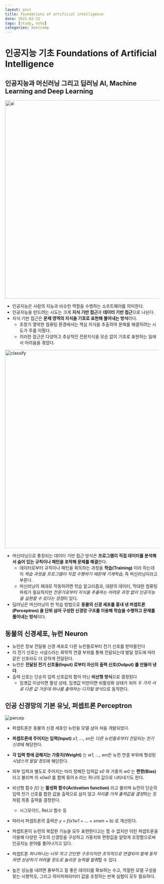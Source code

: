 ```yaml
---
layout: post
title: foundations of artificial intelligence
date: 2021-03-22
tags: [study, note]
categories: bootcamp
---
```


# 인공지능 기초 Foundations of Artificial Intelligence

## 인공지능과 머신러닝 그리고 딥러닝 AI, Machine Learning and Deep Learning
<img width="650" alt="ai" src="https://user-images.githubusercontent.com/28593767/111931293-45a99500-8afe-11eb-875a-884bfab3682c.png">

* 인공지능은 사람의 지능과 비슷한 역할을 수행하는 소프트웨어를 의미한다.
* 인공지능을 만드려는 시도는 크게 **지식 기반 접근**과 **데이터 기반 접근**으로 나뉜다.
* 지식 기반 접근은 **문제 영역의 지식을 기호로 표현해 풀어내는 방식**이다.
    + 초창기 열악한 컴퓨팅 환경에서는 핵심 지식을 추출하여 문제를 해결하려는 시도가 주를 이뤘다.
    + 이러한 접근은 다양하고 추상적인 전문지식을 모순 없이 기호로 표현하는 일에서 어려움을 겪었다.

<img width="650" alt="classify" src="https://user-images.githubusercontent.com/28593767/111931301-49d5b280-8afe-11eb-8440-6fd09ef27182.png">

* 머신러닝으로 통칭되는 데이터 기반 접근 방식은 **프로그램이 직접 데이터를 분석해서 숨어 있는 규칙이나 패턴을 포착해 문제를 해결**한다.
    + 데이터로부터 규칙이나 패턴을 획득하는 과정을 **학습(Training)** 이라 하는데 이 *학습 과정을 프로그램이 직접 수행하기 때문에 기계학습*, 즉 머신러닝이라고 부른다.
    + 머신러닝이 제대로 작동하려면 학습 알고리즘과, 대량의 데이터, 막대한 컴퓨팅 파워가 필요하지만 *전문가로부터 지식을 추출하는 어려운 과정 없이 인공지능을 실현할 수 있다는 장점*이 있다.
* 딥러닝은 머신러닝의 한 학습 방법으로 **동물의 신경 세포를 흉내 낸 퍼셉트론(Perceptron) 을 단위 삼아 구성한 신경망 구조를 이용해 학습을 수행하고 문제를 풀어내는 방식**이다.


## 동물의 신경세포, 뉴런 Neuron
* 뉴런은 정보 전달용 신경 세포로 다른 뉴런들로부터 전기 신호를 받아들인다
* 이 전기 신호는 시냅스라는 화학적 연결 부위를 통해 전달되는데 발달 정도에 따라 같은 신호라도 더 강하게 전달된다.
* 뉴런은 **전달된 전기 신호들(Input) 로부터 자신의 출력 신호(Output) 를 만들어 낸다**.
* 출력 신호는 단순히 입력 신호값의 합이 아닌 **비선형 방식**으로 결정된다
    + 임곗값 이상이면 활성 상태, 임곗값 미만이면 비활성화 상태가 되어 *두 가지 서로 다른 값 가운데 하나를 출력하는 디지털 방식*으로 동작한다.


## 인공 신경망의 기본 유닛, 퍼셉트론 Perceptron

![percep](https://user-images.githubusercontent.com/28593767/111931303-4a6e4900-8afe-11eb-97df-86dd507d69ca.png)

* 퍼셉트론은 동물의 신경 세포인 뉴런을 모델 삼아 처음 개발되었다.
* **퍼셉트론에 주어지는 입력(Input)** *x1, ..., xn*은 *다른 뉴런들로부터 전달되는 전기 신호*에 해당한다.
* **각 입력 항에 곱해지는 가중치(Weight)** 는 *w1, ..., wn*은 뉴런 연결 부위에 형성된 *시냅스의 발달 정도*에 해당한다.
* 외부 입력과 별도로 주어지는 미리 정해진 입력값 *x0* 와 가중치 *w0* 는 **편향(Bias)** 라고 불리며 이 *x0w0* 를 함께 묶어 *b* 라는 하나의 값으로 나타내기도 한다.
* 비선형 함수 *f()* 는 **활성화 함수(Activation function)** 라고 불리며 뉴런이 단순히 입력 전기 신호를 합한 값을 출력으로 삼지 않고 *처리를 거쳐 출력값을 결정*하는 것처럼 최종 출력을 결정한다.
    + 시그모이드, ReLU 함수 등
* 따라서 퍼셉트론의 출력은 *y = f(x1w1 + ... + xnwn + b)* 로 계산된다.


* 퍼셉트론이 뉴런의 복잡한 기능을 모두 표현한다고는 할 수 없지만 이런 퍼셉트론을 이용해 다양한 구조의 신경망을 구성하고 가중치와 편향값을 알맞게 조정함으로써 인공지능 분야를 풀어나가고 있다.
* 퍼셉트론 *하나하나는 너무 작고 간단한 구조이지만 조직적으로 연결되어 함께 동작하면 상상하기 어려울 정도로 놀라운 능력을 발휘*할 수 있다.
* 높은 성능을 내려면 풍부하고 질 좋은 데이터를 확보하는 수고, 적절한 모델 구성을 찾는 시행착오, 그리고 하이퍼파라미터 값을 조정하는 반복 실험이 모두 필요하다.



